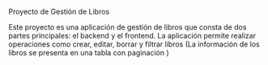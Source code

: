 Proyecto de Gestión de Libros

Este proyecto es una aplicación de gestión de libros que consta de dos partes principales: el backend y el frontend. La aplicación permite realizar operaciones como crear, editar, borrar y filtrar libros (La información de los libros se presenta en una tabla con paginación )

